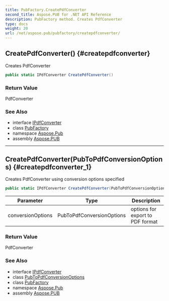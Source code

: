 ```yaml
---
title: PubFactory.CreatePdfConverter
second_title: Aspose.PUB for .NET API Reference
description: PubFactory method. Creates PdfConverter
type: docs
weight: 20
url: /net/aspose.pub/pubfactory/createpdfconverter/
---
```

## CreatePdfConverter() {#createpdfconverter}

Creates PdfConverter

```csharp
public static IPdfConverter CreatePdfConverter()
```

### Return Value

PdfConverter

### See Also

* interface [IPdfConverter](../../ipdfconverter/)
* class [PubFactory](../)
* namespace [Aspose.Pub](../../pubfactory/)
* assembly [Aspose.PUB](../../../)

---

## CreatePdfConverter(PubToPdfConversionOptions) {#createpdfconverter_1}

Creates PdfConverter using conversion options specified

```csharp
public static IPdfConverter CreatePdfConverter(PubToPdfConversionOptions conversionOptions)
```

| Parameter | Type | Description |
| --- | --- | --- |
| conversionOptions | PubToPdfConversionOptions | options for export to PDF format |

### Return Value

PdfConverter

### See Also

* interface [IPdfConverter](../../ipdfconverter/)
* class [PubToPdfConversionOptions](../../pubtopdfconversionoptions/)
* class [PubFactory](../)
* namespace [Aspose.Pub](../../pubfactory/)
* assembly [Aspose.PUB](../../../)


